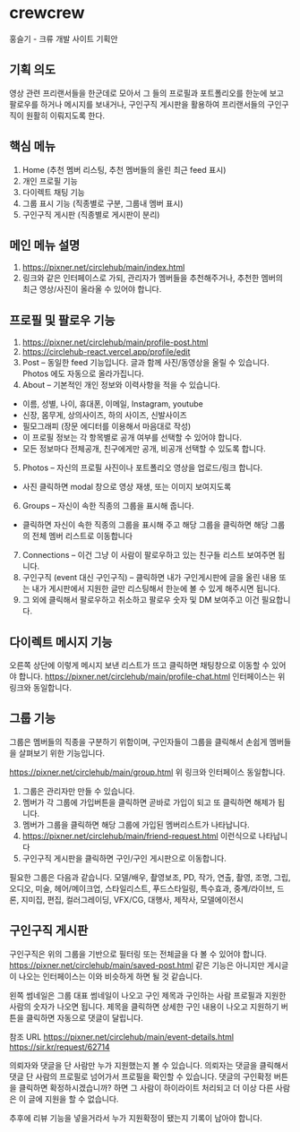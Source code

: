 # crewcrew
홍슬기 - 크류 개발
사이트 기획안

## 기획 의도
영상 관련 프리랜서들을 한군데로 모아서 그 들의 프로필과 포트폴리오를 한눈에 보고 팔로우를 하거나 메시지를 보내거나, 구인구직 게시판을 활용하여 프리랜서들의 구인구직이 원활히 이뤄지도록 한다.

## 핵심 메뉴
1.	Home  (추천 멤버 리스팅, 추천 멤버들의 올린 최근 feed 표시)
2.	개인 프로필 기능
3.	다이렉트 채팅 기능
4.	그룹 표시 기능 (직종별로 구분, 그룹내 멤버 표시)
5.	구인구직 게시판 (직종별로 게시판이 분리)

## 메인 메뉴 설명
1.	https://pixner.net/circlehub/main/index.html
2.	링크와 같은 인터페이스로 가되, 관리자가 멤버들을 추천해주거나, 추천한 멤버의 최근 영상/사진이 올라올 수 있어야 합니다. 

## 프로필 및 팔로우 기능
1.	https://pixner.net/circlehub/main/profile-post.html
2.	https://circlehub-react.vercel.app/profile/edit
3.	Post – 동일한 feed 기능입니다. 글과 함께 사진/동영상을 올릴 수 있습니다. Photos 에도 자동으로 올라가집니다. 
4.	About – 기본적인 개인 정보와 이력사항을 적을 수 있습니다.
-	이름, 성별, 나이, 휴대폰, 이메일, Instagram, youtube
-	신장, 몸무게, 상의사이즈, 하의 사이즈, 신발사이즈
-	필모그래피 (장문 에디터를 이용해서 마음대로 작성)
-	이 프로필 정보는 각 항목별로 공개 여부를 선택할 수 있어야 합니다. 
-	모든 정보마다 전체공개, 친구에게만 공개, 비공개 선택할 수 있도록 합니다. 
5.	Photos – 자신의 프로필 사진이나 포트폴리오 영상을 업로드/링크 합니다.
-	사진 클릭하면 modal 창으로 영상 재생, 또는 이미지 보여지도록
6.	Groups – 자신이 속한 직종의 그룹을 표시해 줍니다.
-	클릭하면 자신이 속한 직종의 그룹을 표시해 주고 해당 그룹을 클릭하면 해당 그룹의 전체 멤버 리스트로 이동합니다
7.	Connections – 이건 그냥 이 사람이 팔로우하고 있는 친구들 리스트 보여주면 됩니다.
8.	구인구직 (event 대신 구인구직) – 클릭하면 내가 구인게시판에 글을 올린 내용 또는 내가 게시판에서 지원한 글만 리스팅해서 한눈에 볼 수 있게 해주시면 됩니다.
9.	그 외에 클릭해서 팔로우하고 취소하고 팔로우 숫자 및 DM 보여주고 이건 필요합니다.

## 다이렉트 메시지 기능
 오른쪽 상단에 이렇게 메시지 보낸 리스트가 뜨고 클릭하면 채팅창으로 이동할 수 있어야 합니다.
https://pixner.net/circlehub/main/profile-chat.html
인터페이스는 위 링크와 동일합니다.

## 그룹 기능
그룹은 멤버들의 직종을 구분하기 위함이며, 구인자들이 그룹을 클릭해서 손쉽게 멤버들을 살펴보기 위한 기능입니다.

https://pixner.net/circlehub/main/group.html
위 링크와 인터페이스 동일합니다.

1.	그룹은 관리자만 만들 수 있습니다.
2.	멤버가 각 그룹에 가입버튼을 클릭하면 곧바로 가입이 되고 또 클릭하면 해제가 됩니다. 
3.	멤버가 그룹을 클릭하면 해당 그룹에 가입된 멤버리스트가 나타납니다.
4.	https://pixner.net/circlehub/main/friend-request.html 이런식으로 나타납니다
5.	구인구직 게시판을 클릭하면 구인/구인 게시판으로 이동합니다.

필요한 그룹은 다음과 같습니다.
모델/배우, 촬영보조, PD, 작가, 연출, 촬영, 조명, 그립, 오디오, 미술, 헤어/메이크업, 스타일리스트, 푸드스타일링, 특수효과, 중계/라이브, 드론, 지미집, 편집, 컬러그레이딩, VFX/CG, 대행사, 제작사, 모델에이전시


## 구인구직 게시판
구인구직은 위의 그룹을 기반으로 필터링 또는 전체글을 다 볼 수 있어야 합니다. 
https://pixner.net/circlehub/main/saved-post.html
같은 기능은 아니지만 게시글이 나오는 인터페이스는 이와 비슷하게 하면 될 것 같습니다.

왼쪽 썸네일은 그룹 대표 썸네일이 나오고 구인 제목과 구인하는 사람 프로필과 지원한 사람의 숫자가 나오면 됩니다.
제목을 클릭하면 상세한 구인 내용이 나오고 지원하기 버튼을 클릭하면 자동으로 댓글이 달립니다. 

참조 URL
https://pixner.net/circlehub/main/event-details.html
https://sir.kr/request/62714

의뢰자와 댓글을 단 사람만 누가 지원했는지 볼 수 있습니다. 
의뢰자는 댓글을 클릭해서 댓글 단 사람의 프로필로 넘어가서 프로필을 확인할 수 있습니다.
댓글의 구인확정 버튼을 클릭하면 확정하시겠습니까? 하면 그 사람이 하이라이트 처리되고 더 이상 다른 사람은 이 글에 지원을 할 수 없습니다. 

추후에 리뷰 기능을 넣을거라서 누가 지원확정이 됐는지 기록이 남아야 합니다.
